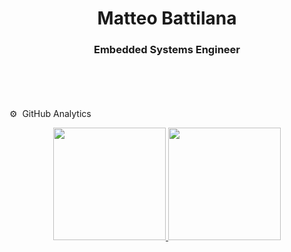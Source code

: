 <h1 align="center">Matteo Battilana</h1>
<p align="center"><h3 align="center">Embedded Systems Engineer</h3></p>


<br/><br/><br/><br/>
⚙️ &nbsp;GitHub Analytics

<p align="center">
<a href="https://github.com/thegabriele97">
  <img height="180em" src="https://github-readme-stats-eight-theta.vercel.app/api?username=MatteoBattilana&show_icons=true&theme=algolia&include_all_commits=true&count_private=true"/>
  <img height="180em" src="https://github-readme-stats-eight-theta.vercel.app/api/top-langs/?username=MatteoBattilana&layout=compact&langs_count=8&theme=algolia"/>
</a>
</p>


<!--
**MatteoBattilana/MatteoBattilana** is a ✨ _special_ ✨ repository because its `README.md` (this file) appears on your GitHub profile.

Here are some ideas to get you started:

- 🔭 I’m currently working on ...
- 🌱 I’m currently learning ...
- 👯 I’m looking to collaborate on ...
- 🤔 I’m looking for help with ...
- 💬 Ask me about ...
- 📫 How to reach me: ...
- 😄 Pronouns: ...
- ⚡ Fun fact: ...
-->
